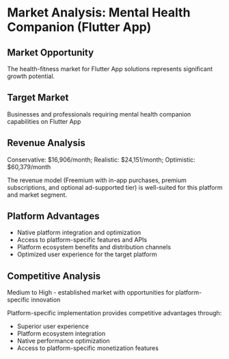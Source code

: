 # Market Analysis: Mental Health Companion (Flutter App)

## Market Opportunity
The health-fitness market for Flutter App solutions represents significant growth potential.

## Target Market
Businesses and professionals requiring mental health companion capabilities on Flutter App

## Revenue Analysis
Conservative: $16,906/month; Realistic: $24,151/month; Optimistic: $60,379/month

The revenue model (Freemium with in-app purchases, premium subscriptions, and optional ad-supported tier) is well-suited for this platform and market segment.

## Platform Advantages
- Native platform integration and optimization
- Access to platform-specific features and APIs
- Platform ecosystem benefits and distribution channels
- Optimized user experience for the target platform

## Competitive Analysis
Medium to High - established market with opportunities for platform-specific innovation

Platform-specific implementation provides competitive advantages through:
- Superior user experience
- Platform ecosystem integration
- Native performance optimization
- Access to platform-specific monetization features
